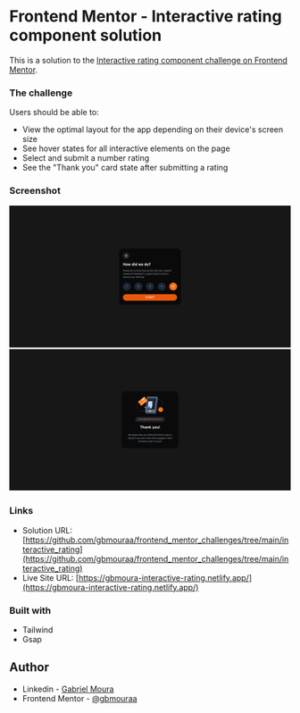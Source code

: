 # Frontend Mentor - Interactive rating component solution

This is a solution to the [Interactive rating component challenge on Frontend Mentor](https://www.frontendmentor.io/challenges/interactive-rating-component-koxpeBUmI).

### The challenge

Users should be able to:

- View the optimal layout for the app depending on their device's screen size
- See hover states for all interactive elements on the page
- Select and submit a number rating
- See the "Thank you" card state after submitting a rating

### Screenshot

![](./src/assets//images/screenshot1.png)
![](./src/assets//images/screenshot2.png)

### Links

- Solution URL: [https://github.com/gbmouraa/frontend_mentor_challenges/tree/main/interactive_rating](https://github.com/gbmouraa/frontend_mentor_challenges/tree/main/interactive_rating)
- Live Site URL: [https://gbmoura-interactive-rating.netlify.app/](https://gbmoura-interactive-rating.netlify.app/)

### Built with

- Tailwind
- Gsap

## Author

- Linkedin - [Gabriel Moura](https://www.linkedin.com/in/gabriel-moura-b63382161/)
- Frontend Mentor - [@gbmouraa](https://www.frontendmentor.io/profile/gbmouraa)
